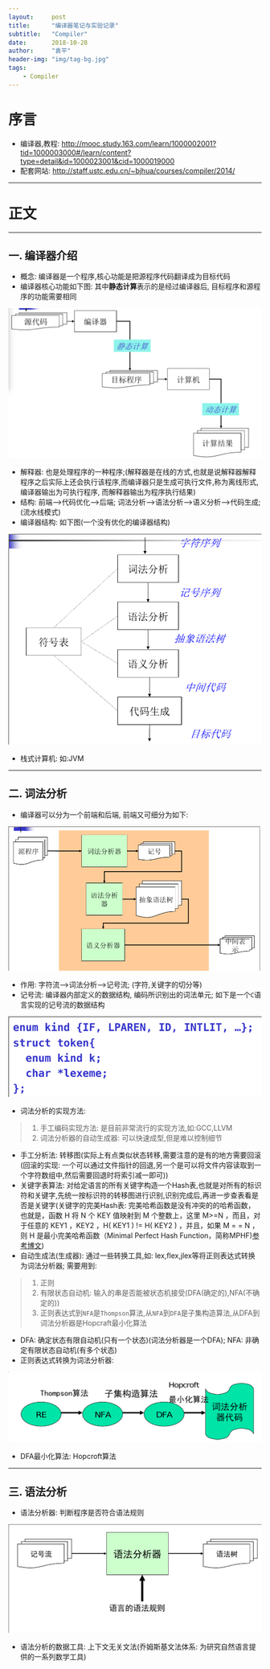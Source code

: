 ```yaml
---
layout:     post
title:      "编译器笔记与实验记录"
subtitle:   "Compiler"
date:       2018-10-28
author:     "袁平"
header-img: "img/tag-bg.jpg"
tags:
    - Compiler
---
```


# 序言

* 编译器,教程: http://mooc.study.163.com/learn/1000002001?tid=1000003000#/learn/content?type=detail&id=1000023001&cid=1000019000
* 配套网站: http://staff.ustc.edu.cn/~bjhua/courses/compiler/2014/

-----------------------

# 正文

--------------------

## 一. 编译器介绍
* 概念: 编译器是一个程序,核心功能是把源程序代码翻译成为目标代码
* 编译器核心功能如下图: 其中**静态计算**表示的是经过编译器后, 目标程序和源程序的功能需要相同

![编译器核心功能](/img/post/Compiler/编译器核心功能.png)

* 解释器: 也是处理程序的一种程序;(解释器是在线的方式,也就是说解释器解释程序之后实际上还会执行该程序,而编译器只是生成可执行文件,称为离线形式, 编译器输出为可执行程序, 而解释器输出为程序执行结果)
* 结构: 前端-->代码优化-->后端; 词法分析-->语法分析-->语义分析-->代码生成; (流水线模式)
* 编译器结构: 如下图(一个没有优化的编译器结构)

![一个没有优化的编译器](/img/post/Compiler/一个没有优化的编译器结构.png)

* 栈式计算机: 如:JVM

-------------------

## 二. 词法分析
* 编译器可以分为一个前端和后端, 前端又可细分为如下: 

![前端](/img/post/Compiler/前端.png)

* 作用: 字符流-->词法分析-->记号流; (字符,关键字的切分等)
* 记号流: 编译器内部定义的数据结构, 编码所识别出的词法单元; 如下是一个`C`语言实现的记号流的数据结构

![记号流](/img/post/Compiler/记号流的数据结构.png)

* 词法分析的实现方法: 
> 1. 手工编码实现方法: 是目前非常流行的实现方法,如:GCC,LLVM
> 2. 词法分析器的自动生成器: 可以快速成型,但是难以控制细节
* 手工分析法: 转移图(实际上有点类似状态转移,需要注意的是有的地方需要回滚(回滚的实现: 一个可以通过文件指针的回退,另一个是可以将文件内容读取到一个字符数组中,然后需要回退时将索引减一即可))
* 关键字表算法: 对给定语言的所有关键字构造一个Hash表,也就是对所有的标识符和关键字,先统一按标识符的转移图进行识别,识别完成后,再进一步查表看是否是关键字(关键字的完美Hash表: 完美哈希函数是没有冲突的的哈希函数，也就是，函数 H 将 N 个 KEY 值映射到 M 个整数上，这里 M>=N ，而且，对于任意的 KEY1 ，KEY2 ，H( KEY1 ) != H( KEY2 ) ，并且，如果 M = = N ，则 H 是最小完美哈希函数（Minimal Perfect Hash Function，简称MPHF)[参考博文](https://www.ibm.com/developerworks/cn/linux/l-gperf.html))
* 自动生成法(生成器): 通过一些转换工具,如: lex,flex,jlex等将正则表达式转换为词法分析器; 需要用到:
> 1. 正则
> 2. 有限状态自动机: 输入的串是否能被状态机接受(DFA(确定的),NFA(不确定的))
> 3. 正则表达式到`NFA`是`Thompson`算法,从`NFA`到`DFA`是子集构造算法,从DFA到词法分析器是Hopcraft最小化算法
* DFA: 确定状态有限自动机(只有一个状态)(词法分析器是一个DFA); NFA: 非确定有限状态自动机(有多个状态)
* 正则表达式转换为词法分析器: 

![正则表达式转换为词法分析器](/img/post/Compiler/正则表达式转换为词法分析器.png)

* DFA最小化算法: Hopcroft算法

-----------------

## 三. 语法分析

* 语法分析器: 判断程序是否符合语法规则

![语法分析器的作用](/img/post/Compiler/语法分析器的作用.png)

* 语法分析的数据工具: 上下文无关文法(乔姆斯基文法体系: 为研究自然语言提供的一系列数学工具)
